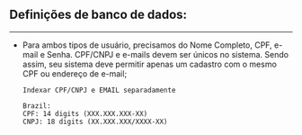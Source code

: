 ## Definições de banco de dados:
---
- Para ambos tipos de usuário, precisamos do Nome Completo, CPF, e-mail e Senha. CPF/CNPJ e e-mails devem ser únicos no sistema. Sendo assim, seu sistema deve permitir apenas um cadastro com o mesmo CPF ou endereço de e-mail;
    ```
    Indexar CPF/CNPJ e EMAIL separadamente
    ```
    ```
    Brazil:
    CPF: 14 digits (XXX.XXX.XXX-XX)
    CNPJ: 18 digits (XX.XXX.XXX/XXXX-XX)
    ```
    ```
